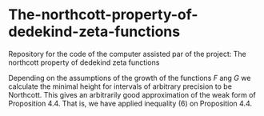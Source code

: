 # The-northcott-property-of-dedekind-zeta-functions
Repository for the code of the computer assisted par of the project: The northcott property of dedekind zeta functions

Depending on the assumptions of the growth of the functions $F$ ang $G$ we calculate the minimal height for intervals of arbitrary precision to be Northcott. This gives an arbitrarily good approximation of the weak form of Proposition 4.4. That is, we have applied inequality (6) on Proposition 4.4.

